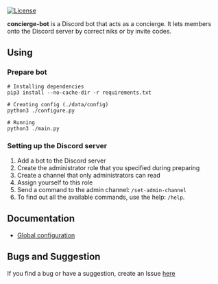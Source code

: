 [![License](https://img.shields.io/github/license/lcomrade/concierge-bot?style=flat-square)](https://github.com/lcomrade/concierge-bot/blob/main/LICENSE)

**concierge-bot** is a Discord bot that acts as a concierge.
It lets members onto the Discord server by correct niks or by invite codes.

## Using
### Prepare bot
```
# Installing dependencies
pip3 install --no-cache-dir -r requirements.txt

# Creating config (./data/config)
python3 ./configure.py

# Running
python3 ./main.py
```

### Setting up the Discord server
1. Add a bot to the Discord server
2. Create the administrator role that you specified during preparing
3. Create a channel that only administrators can read
4. Assign yourself to this role
5. Send a command to the admin channel: `/set-admin-channel`
6. To find out all the available commands, use the help: `/help`.

## Documentation
- [Global configuration](https://github.com/lcomrade/concierge-bot/blob/main/docs/global_configuration.md)

## Bugs and Suggestion
If you find a bug or have a suggestion, create an Issue [here](https://github.com/lcomrade/concierge-bot/issues)
